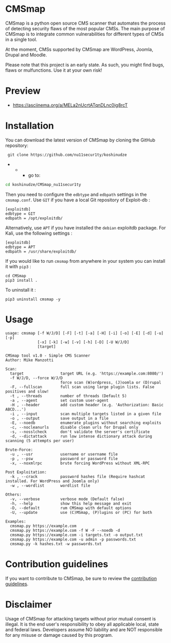CMSmap
======

CMSmap is a python open source CMS scanner that automates the process of detecting security flaws of the most popular CMSs. The main purpose of CMSmap is to integrate common vulnerabilities for different types of CMSs in a single tool.

At the moment, CMSs supported by CMSmap are WordPress, Joomla, Drupal and Moodle.

Please note that this project is an early state. As such, you might find bugs, flaws or mulfunctions.
Use it at your own risk!


Preview
=====
* https://asciinema.org/a/MELa2nUcrtATqnDLnc0ig8rcT


Installation
=====
You can download the latest version of CMSmap by cloning the GitHub repository:

     git clone https://github.com/nu11secur1ty/koshinudze
     
- - - go to:
```bash
cd koshinudze/CMSmap_nu11secur1ty
```

Then you need to configure the `edbtype` and `edbpath` settings in the `cmsmap.conf`. Use `GIT` if you have a local Git repository of Exploit-db :

    [exploitdb]
    edbtype = GIT
    edbpath = /opt/exploitdb/

Alternatively, use `APT` if you have installed the `debian` exploitdb package. For Kali, use the following settings :

    [exploitdb]
    edbtype = APT
    edbpath = /usr/share/exploitdb/

If you would like to run `cmsmap` from anywhere in your system you can install it with `pip3` :

    cd CMSmap
    pip3 install .

To uninstall it :

    pip3 uninstall cmsmap -y


Usage
=====
    usage: cmsmap [-f W/J/D] [-F] [-t] [-a] [-H] [-i] [-o] [-E] [-d] [-u] [-p]
                  [-x] [-k] [-w] [-v] [-h] [-D] [-U W/J/D]
                  [target]
    
    CMSmap tool v1.0 - Simple CMS Scanner
    Author: Mike Manzotti
    
    Scan:
      target                target URL (e.g. 'https://example.com:8080/')
      -f W/J/D, --force W/J/D
                            force scan (W)ordpress, (J)oomla or (D)rupal
      -F, --fullscan        full scan using large plugin lists. False positives and slow!
      -t , --threads        number of threads (Default 5)
      -a , --agent          set custom user-agent
      -H , --header         add custom header (e.g. 'Authorization: Basic ABCD...')
      -i , --input          scan multiple targets listed in a given file
      -o , --output         save output in a file
      -E, --noedb           enumerate plugins without searching exploits
      -c, --nocleanurls     disable clean urls for Drupal only
      -s, --nosslcheck      don't validate the server's certificate
      -d, --dictattack      run low intense dictionary attack during scanning (5 attempts per user)
    
    Brute-Force:
      -u , --usr            username or username file
      -p , --psw            password or password file
      -x, --noxmlrpc        brute forcing WordPress without XML-RPC
    
    Post Exploitation:
      -k , --crack          password hashes file (Require hashcat installed. For WordPress and Joomla only)
      -w , --wordlist       wordlist file
    
    Others:
      -v, --verbose         verbose mode (Default false)
      -h, --help            show this help message and exit
      -D, --default         rum CMSmap with default options
      -U, --update          use (C)MSmap, (P)lugins or (PC) for both
    
    Examples:
      cmsmap.py https://example.com
      cmsmap.py https://example.com -f W -F --noedb -d
      cmsmap.py https://example.com -i targets.txt -o output.txt
      cmsmap.py https://example.com -u admin -p passwords.txt
      cmsmap.py -k hashes.txt -w passwords.txt


Contribution guidelines
=====
If you want to contribute to CMSmap, be sure to review the [contribution
guidelines](.github/CONTRIBUTING.md).


Disclaimer
=====
Usage of CMSmap for attacking targets without prior mutual consent is illegal.
It is the end user's responsibility to obey all applicable local, state and federal laws.
Developers assume NO liability and are NOT responsible for any misuse or damage caused by this program.
